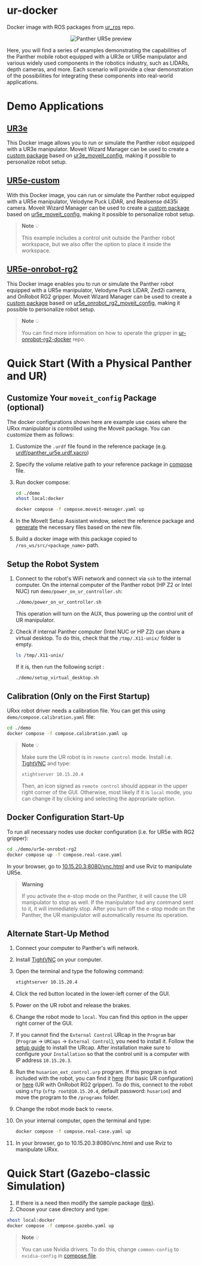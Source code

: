# ur-docker

Docker image with ROS packages from [ur_ros](https://github.com/husarion/ur_ros) repo.

<p align="center">
  <img alt="Panther UR5e preview" src="https://github-readme-figures.s3.eu-central-1.amazonaws.com/panther/ur-docker/panther_with_ur_move.gif" >
</p>

Here, you will find a series of examples demonstrating the capabilities of the Panther mobile robot equipped with a UR3e or UR5e manipulator and various widely used components in the robotics industry, such as LIDARs, depth cameras, and more. Each scenario will provide a clear demonstration of the possibilities for integrating these components into real-world applications.

# Demo Applications

## [UR3e](./demo/ur3e/)

This Docker image allows you to run or simulate the Panther robot equipped with a UR3e manipulator. Moveit Wizard Manager can be used to create a [custom package](#customize-your-moveit_config-package-optional) based on [ur3e_moveit_config](https://github.com/husarion/ur_ros/tree/main/ur3e_moveit_config), making it possible to personalize robot setup.

## [UR5e-custom](./demo/ur5e-custom/)

With this Docker image, you can run or simulate the Panther robot equipped with a UR5e manipulator, Velodyne Puck LiDAR, and Realsense d435i camera. Moveit Wizard Manager can be used to create a [custom package](#customize-your-moveit_config-package-optional) based on [ur5e_moveit_config](https://github.com/husarion/ur_ros/tree/main/ur5e_moveit_config), making it possible to personalize robot setup.

> **Note** 💡
>
> This example includes a control unit outside the Panther robot workspace, but we also offer the option to place it inside the workspace.

## [UR5e-onrobot-rg2](./demo/ur5e-onrobot-rg2/)

This Docker image enables you to run or simulate the Panther robot equipped with a UR5e manipulator, Velodyne Puck LiDAR, Zed2i camera, and OnRobot RG2 gripper. Moveit Wizard Manager can be used to create a [custom package](#customize-your-moveit_config-package-optional) based on [ur5e_onrobot_rg2_moveit_config](https://github.com/husarion/ur_ros/tree/main/ur5e_onrobot_rg2_moveit_config), making it possible to personalize robot setup.

> **Note** 💡
>
> You can find more information on how to operate the gripper in [ur-onrobot-rg2-docker](https://github.com/husarion/ur-onrobot-rg2-docker) repo.

# Quick Start (With a Physical Panther and UR)

## Customize Your `moveit_config` Package (**optional**)

The docker configurations shown here are example use cases where the URxx manipulator is controlled using the Moveit package. You can customize them as follows:

1. Customize the `.urdf` file found in the reference package (e.g. [urdf/panther_ur5e.urdf.xacro](https://github.com/husarion/ur_ros/blob/main/ur5e_moveit_config/urdf/panther_ur5e.urdf.xacro))

2. Specify the volume relative path to your reference package in [compose](demo/compose.moveit-menager.yaml#L10) file.

3. Run docker compose:

    ```bash
    cd ./demo
    xhost local:docker

    docker compose -f compose.moveit-menager.yaml up

3. In the MoveIt Setup Assistant window, select the reference package and [generate](http://docs.ros.org/en/hydro/api/moveit_setup_assistant/html/doc/tutorial.html) the necessary files based on the new file.
4. Build a docker image with this package copied to `/ros_ws/src/<package_name>` path.

## Setup the Robot System

1. Connect to the robot's WiFi network and connect via `ssh` to the internal computer. On the internal computer of the Panther robot (HP Z2 or Intel NUC) run `demo/power_on_ur_controller.sh`:

    ```bash
    ./demo/power_on_ur_controller.sh
    ```

    This operation will turn on the AUX, thus powering up the control unit of UR manipulator.

2. Check if internal Panther computer (Intel NUC or HP Z2) can share a virtual desktop. To do this, check that the `/tmp/.X11-unix/` folder is empty.

    ```bash
    ls /tmp/.X11-unix/
    ```

    If it is, then run the following script :

    ```bash
    ./demo/setup_virtual_desktop.sh
    ```

## Calibration (Only on the First Startup)

URxx robot driver needs a calibration file. You can get this using `demo/compose.calibration.yaml` file:

```bash
cd ./demo
docker compose -f compose.calibration.yaml up
```

> **Note** 💡
>
> Make sure the UR robot is in `remote control` mode. Install i.e. [TightVNC](https://help.ubuntu.com/community/VNC/Clients) and type:
>
> ```bash
> xtightserver 10.15.20.4
> ```
>
> Then, an icon signed as `remote control` should appear in the upper right corner of the GUI. Otherwise, most likely if it is `local` mode, you can change it by clicking and selecting the appropriate option.
>
## Docker Configuration Start-Up

To run all necessary nodes use docker configuration (i.e. for UR5e with RG2 gripper):

```bash
cd ./demo/ur5e-onrobot-rg2
docker compose up -f compose.real-case.yaml
```

In your browser, go to [10.15.20.3:8080/vnc.html](http://10.15.20.3:8080/vnc.html) and use Rviz to manipulate UR5e.

> **Warning**
>
> If you activate the e-stop mode on the Panther, it will cause the UR manipulator to stop as well. If the manipulator had any command sent to it, it will immediately stop. After you turn off the e-stop mode on the Panther, the UR manipulator will automatically resume its operation.

## Alternate Start-Up Method

1. Connect your computer to Panther's wifi network.
2. Install [TightVNC](https://help.ubuntu.com/community/VNC/Clients) on your computer.
3. Open the terminal and type the following command:
   
    ```bash
    xtightserver 10.15.20.4
    ```

4. Click the red button located in the lower-left corner of the GUI.
5. Power on the UR robot and release the brakes.
6. Change the robot mode to `local`. You can find this option in the upper right corner of the GUI.
7. If you cannot find the `External Control` URcap in the `Program` bar (`Program` -> `URCaps` -> `External Control`), you need to install it. Follow the [setup guide](https://github.com/UniversalRobots/Universal_Robots_ROS_Driver/blob/master/ur_robot_driver/doc/install_urcap_e_series.md) to install the URcap. After installation make sure to configure your `Installation` so that the control unit is a computer with IP address `10.15.20.3`.
8. Run the `husarion_ext_control.urp` program. If this program is not included with the robot, you can find it [here](./ur-programs/) (for basic UR configuration) or [here](https://github.com/husarion/ur-onrobot-rg2-docker/tree/main/ur-programs) (UR with OnRobot RG2 gripper). To do this, connect to the robot using `sftp` (`sftp root@10.15.20.4`, default password: `husarion`) and move the program to the `/programs` folder.

9. Change the robot mode back to `remote`.
10. On your internal computer, open the terminal and type:

    ```bash
    docker compose -f compose.real-case.yaml up
    ```
11. In your browser, go to 10.15.20.3:8080/vnc.html and use Rviz to manipulate URxx.

# Quick Start (Gazebo-classic Simulation)

1. If there is a need then modify the sample package ([link](#customize-your-moveit_config-package-optional)).
2. Choose your case directory and type:

```bash
xhost local:docker
docker compose -f compose.gazebo.yaml up
```

> **Note** 💡
>
> You can use Nvidia drivers. To do this, change `common-config` to `nvidia-config` in [compose file](./demo/ur5e-custom/compose.gazebo.yaml#L23).
